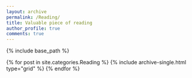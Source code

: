 ```yaml
---
layout: archive
permalink: /Reading/
title: Valuable piece of reading
author_profile: true
comments: true
---
```


{% include base_path %}


  <div class="grid__wrapper">
  {% for post in site.categories.Reading %}
    {% include archive-single.html type="grid" %}
  {% endfor %}
  </div>

